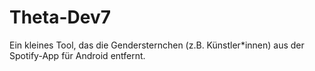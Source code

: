 # Theta-Dev7
Ein kleines Tool, das die Gendersternchen (z.B. Künstler*innen) aus der Spotify-App für Android entfernt.
